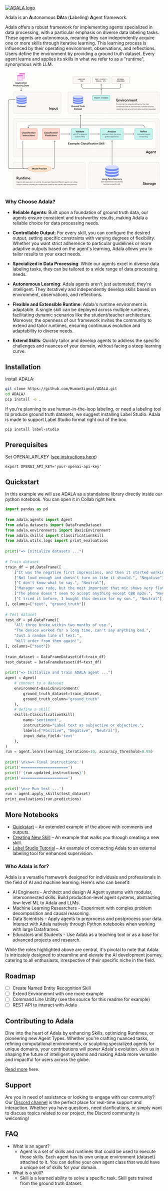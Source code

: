 <a href="#"><img src="/static/logo.png" alt="ADALA logo" width="275" ></a>

Adala is an **A**utonomous **DA**ta (**L**abeling) **A**gent framework.

Adala offers a robust framework for implementing agents specialized in data processing, with a particular emphasis on
diverse data labeling tasks. These agents are autonomous, meaning they can independently acquire one or more skills
through iterative learning. This learning process is influenced by their operating environment, observations, and
reflections. Users define the environment by providing a ground truth dataset. Every agent learns and applies its skills
in what we refer to as a "runtime", synonymous with LLM.

![Diagram of components](./static/diagram.png "Diagram of components")

<!-- Offered as an HTTP server, users can interact with Adala via command line or RESTful API, and directly integrate its features in Python Notebooks or scripts. The self-learning mechanism leverages Large Language Models (LLMs) from providers like OpenAI and VertexAI. -->

### Why Choose Adala?

- **Reliable Agents**: Built upon a foundation of ground truth data,
  our agents ensure consistent and trustworthy results, making Adala a
  reliable choice for data processing needs.
  
- **Controllable Output**: For every skill, you can configure the
  desired output, setting specific constraints with varying degrees of
  flexibility. Whether you want strict adherence to particular
  guidelines or more adaptive outputs based on the agent's learning,
  Adala allows you to tailor results to your exact needs.

- **Specialized in Data Processing**: While our agents excel in diverse
  data labeling tasks, they can be tailored to a wide range of data
  processing needs.
  
- **Autonomous Learning**: Adala agents aren't just automated;
  they're intelligent. They iteratively and independently develop
  skills based on environment, observations, and reflections.

- **Flexible and Extensible Runtime**: Adala's runtime environment is
  adaptable. A single skill can be deployed across multiple runtimes,
  facilitating dynamic scenarios like the student/teacher
  architecture. Moreover, the openness of our framework invites the
  community to extend and tailor runtimes, ensuring continuous
  evolution and adaptability to diverse needs.
  
- **Extend Skills**: Quickly tailor and develop agents to address the
  specific challenges and nuances of your domain, without facing a
  steep learning curve.

## Installation

Install ADALA:

```sh
git clone https://github.com/HumanSignal/ADALA.git
cd ADALA/
pip install -e .
```

If you're planning to use human-in-the-loop labeling, or need a labeling tool to produce ground truth datasets, we
suggest installing Label Studio. Adala is made to support Label Studio format right out of the box.

```sh
pip install label-studio
```

## Prerequisites

Set OPENAI_API_KEY ([see instructions here](https://platform.openai.com/docs/quickstart/step-2-setup-your-api-key))

```
export OPENAI_API_KEY='your-openai-api-key'
```

## Quickstart

In this example we will use ADALA as a standalone library directly inside our python notebook. You can open it in Collab
right here.

```python
import pandas as pd

from adala.agents import Agent
from adala.datasets import DataFrameDataset
from adala.environments import BasicEnvironment
from adala.skills import ClassificationSkill
from adala.utils.logs import print_evaluations

print("=> Initialize datasets ...")

# Train dataset
train_df = pd.DataFrame([
    ["It was the negative first impressions, and then it started working.", "Positive"],
    ["Not loud enough and doesn't turn on like it should.", "Negative"],
    ["I don't know what to say.", "Neutral"],
    ["Manager was rude, but the most important that mic shows very flat frequency response.", "Positive"],
    ["The phone doesn't seem to accept anything except CBR mp3s.", "Negative"],
    ["I tried it before, I bought this device for my son.", "Neutral"],
], columns=["text", "ground_truth"])

# Test dataset
test_df = pd.DataFrame([
    "All three broke within two months of use.",
    "The device worked for a long time, can't say anything bad.",
    "Just a random line of text.",
    "Will order from them again!",
], columns=["text"])

train_dataset = DataFrameDataset(df=train_df)
test_dataset = DataFrameDataset(df=test_df)

print("=> Initialize and train ADALA agent ...")
agent = Agent(
    # connect to a dataset
    environment=BasicEnvironment(
        ground_truth_dataset=train_dataset,
        ground_truth_column="ground_truth"
    ),
    # define a skill
    skills=ClassificationSkill(
        name='sentiment',
        instructions="Label text as subjective or objective.",
        labels=["Positive", "Negative", "Neutral"],
        input_data_field='text'
    ),
)
run = agent.learn(learning_iterations=10, accuracy_threshold=0.95)

print('\n\n=> Final instructions:')
print('=====================')
print(f'{run.updated_instructions}')
print('=====================')

print('\n=> Run test ...')
run = agent.apply_skills(test_dataset)
print_evaluations(run.predictions)
```

## More Notebooks

- [Quickstart](./adala/examples/quickstart.ipynb) – An extended example of the above with comments and outputs.
- [Creating New Skill](./adala/examples/creating_new_skill.ipynb) – An example that walks you through creating a new skill.
- [Label Studio Tutorial](./adala/examples/tutorial_label_studio.ipynb) – An example of connecting Adala to an external labeling tool for enhanced supervision.

<!-- 
## Running ADALA as a standalone server (Comming soon!)

Initiate the Adala server. Note: Each agent operates as its own web server.

### Starting the Adala Server

```sh
# Start the Adala server on default port 8090
adala start
```

### Uploading Ground Truth Data

Before teaching skills to Adala, you need to set up the environment and upload data.

```sh
# Upload your dataset
adala upload --file sample_dataset_ground_truth.json
```

### Teaching Skills to Adala

Now, define and teach a new skill to Adala.

```sh
# Define a new skill for classifying objects
adala add-skill --name "Object Classification" --description "Classify text into categories." --instruction "Example: Label trees, cars, and buildings."
```

```sh
# Start the learning process
adala learn --skill "Object Classification" --continuous
```

### Monitoring Optimization

Track the progress of the optimization process.

```sh
# Check the optimization status
adala status
```

### Applying Skills and Predictions

You don't need to wait for optimization to finish. Instruct Adala to apply its skills on new data outside the
environment, turning Adala into a prediction engine. If the predictions generated by the skill are then verified by
human validators or another supervision system, this provides more ground truth data, enhancing the agent's skills. Use
the learned skills and generate predictions.

```sh
# Apply the 'Object Classification' skill on new data
adala apply-skill --name "Object Classification" --file sample_dataset_predict.json
```

### Review Metrics

Get insights into Adala's performance.

```sh
# View detailed metrics
adala metrics
```

## Executing ADALA Command Line

```sh
# Start the Adala server on default port 8090
adala start --port 8090

# Upload your dataset
adala upload --file sample_dataset_ground_truth.json

# Define a new skill for classifying objects
adala add-skill --name "Object Classification" --description "Classify images into categories." --instruction "Example: Label trees, cars, and buildings."

# Start the learning process
adala learn --skill "Object Classification"

# Check the optimization status
adala status

# Apply the 'Object Classification' skill on new data
adala apply-skill --name "Object Classification" --file sample_dataset_predict.json

# View detailed metrics
adala metrics

# Restart the Adala server
adala restart

# Shut down the Adala server
adala shutdown

# List all the skills
adala list-skills

# List all the runtimes
adala list-runtimes

# Retrieve raw logs
adala logs

# Provide help
adala help <command>
```
-->

### Who Adala is for?

Adala is a versatile framework designed for individuals and professionals in the field of AI and machine learning. Here's who can benefit:

- AI Engineers - Architect and design AI Agent systems with modular, interconnected skills. Build production-level agent systems, abstracting low-level ML to Adala and LLMs.
- Machine Learning Researchers - Experiment with complex problem decomposition and causal reasoning.
- Data Scientists - Apply agents to preprocess and postprocess your data. Interact with Adala natively through Python notebooks when working with large Dataframes.
- Educators and Students - Use Adala as a teaching tool or as a base for advanced projects and research.

While the roles highlighted above are central, it's pivotal to note that Adala is intricately designed to streamline and elevate the AI development journey, catering to all enthusiasts, irrespective of their specific niche in the field.

## Roadmap

- [ ] Create Named Entity Recognition Skill
- [ ] Extend Environemnt with one more example
- [ ] Command Line Utility (see the source for this readme for example)
- [ ] REST API to interact with Adala

## Contributing to Adala

Dive into the heart of Adala by enhancing Skills, optimizing Runtimes, or pioneering new Agent Types. Whether you're
crafting nuanced tasks, refining computational environments, or sculpting specialized agents for unique domains, your
contributions will power Adala's evolution. Join us in shaping the future of intelligent systems and making Adala more
versatile and impactful for users across the globe.

[Read more](./CONTRIBUTION.md) here.

## Support

Are you in need of assistance or looking to engage with our community? Our [Discord channel]() is the perfect place for real-time support and interaction. Whether you have questions, need clarifications, or simply want to discuss topics related to our project, the Discord community is welcoming!

## FAQ

- What is an agent?
  - Agent is a set of skills and runtimes that could be used to execute those skills. Each agent has its own unique environment (dataset) attached to it. You can define your own agent class that would have a unique set of skills for your domain.
- What is a skill?
  - Skill is a learned ability to solve a specific task. Skill gets trained from the ground truth dataset.

